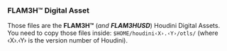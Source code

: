 ### FLAM3H™ Digital Asset ###

Those files are the **FLAM3H™** (_and **FLAM3HUSD**_) Houdini Digital Assets.
You need to copy those files inside: `$HOME/houdini‹X›.‹Y›/otls/` (where ‹X›.‹Y› is the version number of Houdini).